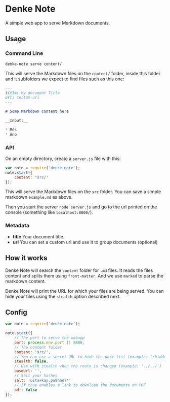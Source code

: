 # Denke Note

A simple web app to serve Markdown documents.

## Usage

### Command Line

    denke-note serve content/

This will serve the Markdown files on the `content/` folder, inside this folder and it subfolders we expect to find files such as this one:

```markdown
---
title: My document Title
url: custom-url
---

# Some Markdown content here

__Input:__

* Mês
* Ano
```

### API 

On an empty directory, create a `server.js` file with this:

```js
var note = require('denke-note');
note.start({
    content: 'src/'
});
```

This will serve the Markdown files on the `src` folder. You can save a simple markdown `example.md` as above. 

Then you start the server `node server.js` and go to the url printed on the console (something like `localhost:8800/`).

### Metadata


* __title__ Your document title.
* __url__ You can set a custom url and use it to group documents (optional)

## How it works

Denke Note will search the `content` folder for `.md` files. It reads the files content and splits them using `front-matter`. And we use `marked` to parse the markdown content.

Denke Note will print the URL for which your files are being served. You can hide your files using the `stealth` option described next.

## Config

```js
var note = require('denke-note');

note.start({
    // The port to serve the webapp
    port: process.env.port || 8800, 
    // The content folder
    content: 'src/', 
    // You can use a secret URL to hide the post list (example: '/hidden/path/')
    stealth: false, 
    // Use with stealth when the route is changed (example: '../../')
    baseUrl: '', 
    // Salt your hashes
    salt: 'uita+kap.pa8hae7*' 
    // If true enables a link to download the documents on PDF
    pdf: false
}); 
```